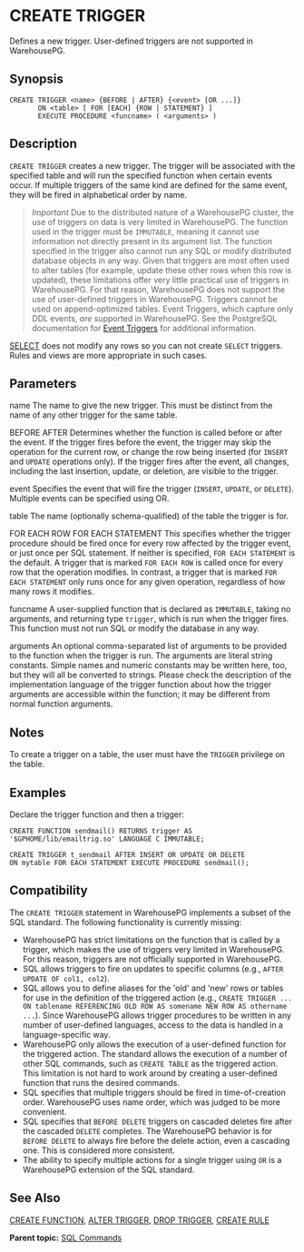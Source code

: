 # CREATE TRIGGER 

Defines a new trigger. User-defined triggers are not supported in WarehousePG.

## <a id="section2"></a>Synopsis 

``` {#sql_command_synopsis}
CREATE TRIGGER <name> {BEFORE | AFTER} {<event> [OR ...]}
       ON <table> [ FOR [EACH] {ROW | STATEMENT} ]
       EXECUTE PROCEDURE <funcname> ( <arguments> )
```

## <a id="section3"></a>Description 

`CREATE TRIGGER` creates a new trigger. The trigger will be associated with the specified table and will run the specified function when certain events occur. If multiple triggers of the same kind are defined for the same event, they will be fired in alphabetical order by name.

>*Important* Due to the distributed nature of a WarehousePG cluster, the use of triggers on data is very limited in WarehousePG. The function used in the trigger must be `IMMUTABLE`, meaning it cannot use information not directly present in its argument list. The function specified in the trigger also cannot run any SQL or modify distributed database objects in any way. Given that triggers are most often used to alter tables \(for example, update these other rows when this row is updated\), these limitations offer very little practical use of triggers in WarehousePG. For that reason, WarehousePG does not support the use of user-defined triggers in WarehousePG. Triggers cannot be used on append-optimized tables.
> Event Triggers, which capture only DDL events, _are_ supported in WarehousePG. See the PostgreSQL documentation for [Event Triggers](https://www.postgresql.org/docs/12/event-triggers.html) for additional information.

[SELECT](SELECT.html) does not modify any rows so you can not create `SELECT` triggers. Rules and views are more appropriate in such cases.

## <a id="section4"></a>Parameters 

name
The name to give the new trigger. This must be distinct from the name of any other trigger for the same table.

BEFORE AFTER
Determines whether the function is called before or after the event. If the trigger fires before the event, the trigger may skip the operation for the current row, or change the row being inserted \(for `INSERT` and `UPDATE` operations only\). If the trigger fires after the event, all changes, including the last insertion, update, or deletion, are visible to the trigger.

event
Specifies the event that will fire the trigger \(`INSERT`, `UPDATE`, or `DELETE`\). Multiple events can be specified using OR.

table
The name \(optionally schema-qualified\) of the table the trigger is for.

FOR EACH ROW
FOR EACH STATEMENT
This specifies whether the trigger procedure should be fired once for every row affected by the trigger event, or just once per SQL statement. If neither is specified, `FOR EACH STATEMENT` is the default. A trigger that is marked `FOR EACH ROW` is called once for every row that the operation modifies. In contrast, a trigger that is marked `FOR EACH STATEMENT` only runs once for any given operation, regardless of how many rows it modifies.

funcname
A user-supplied function that is declared as `IMMUTABLE`, taking no arguments, and returning type `trigger`, which is run when the trigger fires. This function must not run SQL or modify the database in any way.

arguments
An optional comma-separated list of arguments to be provided to the function when the trigger is run. The arguments are literal string constants. Simple names and numeric constants may be written here, too, but they will all be converted to strings. Please check the description of the implementation language of the trigger function about how the trigger arguments are accessible within the function; it may be different from normal function arguments.

## <a id="section5"></a>Notes 

To create a trigger on a table, the user must have the `TRIGGER` privilege on the table.

## <a id="section6"></a>Examples 

Declare the trigger function and then a trigger:

```
CREATE FUNCTION sendmail() RETURNS trigger AS 
'$GPHOME/lib/emailtrig.so' LANGUAGE C IMMUTABLE;

CREATE TRIGGER t_sendmail AFTER INSERT OR UPDATE OR DELETE 
ON mytable FOR EACH STATEMENT EXECUTE PROCEDURE sendmail();
```

## <a id="section7"></a>Compatibility 

The `CREATE TRIGGER` statement in WarehousePG implements a subset of the SQL standard. The following functionality is currently missing:

-   WarehousePG has strict limitations on the function that is called by a trigger, which makes the use of triggers very limited in WarehousePG. For this reason, triggers are not officially supported in WarehousePG.
-   SQL allows triggers to fire on updates to specific columns \(e.g., `AFTER UPDATE OF col1, col2`\).
-   SQL allows you to define aliases for the 'old' and 'new' rows or tables for use in the definition of the triggered action \(e.g., `CREATE TRIGGER ... ON tablename REFERENCING OLD ROW AS somename NEW ROW AS othername ...`\). Since WarehousePG allows trigger procedures to be written in any number of user-defined languages, access to the data is handled in a language-specific way.
-   WarehousePG only allows the execution of a user-defined function for the triggered action. The standard allows the execution of a number of other SQL commands, such as `CREATE TABLE` as the triggered action. This limitation is not hard to work around by creating a user-defined function that runs the desired commands.
-   SQL specifies that multiple triggers should be fired in time-of-creation order. WarehousePG uses name order, which was judged to be more convenient.
-   SQL specifies that `BEFORE DELETE` triggers on cascaded deletes fire after the cascaded `DELETE` completes. The WarehousePG behavior is for `BEFORE DELETE` to always fire before the delete action, even a cascading one. This is considered more consistent.
-   The ability to specify multiple actions for a single trigger using `OR` is a WarehousePG extension of the SQL standard.

## <a id="section8"></a>See Also 

[CREATE FUNCTION](CREATE_FUNCTION.html), [ALTER TRIGGER](ALTER_TRIGGER.html), [DROP TRIGGER](DROP_TRIGGER.html), [CREATE RULE](CREATE_RULE.html)

**Parent topic:** [SQL Commands](../sql_commands/sql_ref.html)

